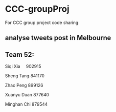 # CCC-groupProj

For CCC group project code sharing

analyse tweets post in Melbourne
--------------------------------

Team 52:
--------

Siqi Xia     902915

Sheng Tang   841170

Zhao Peng    899126

Xuanyu Duan  877640

Minghan Chi  879544

